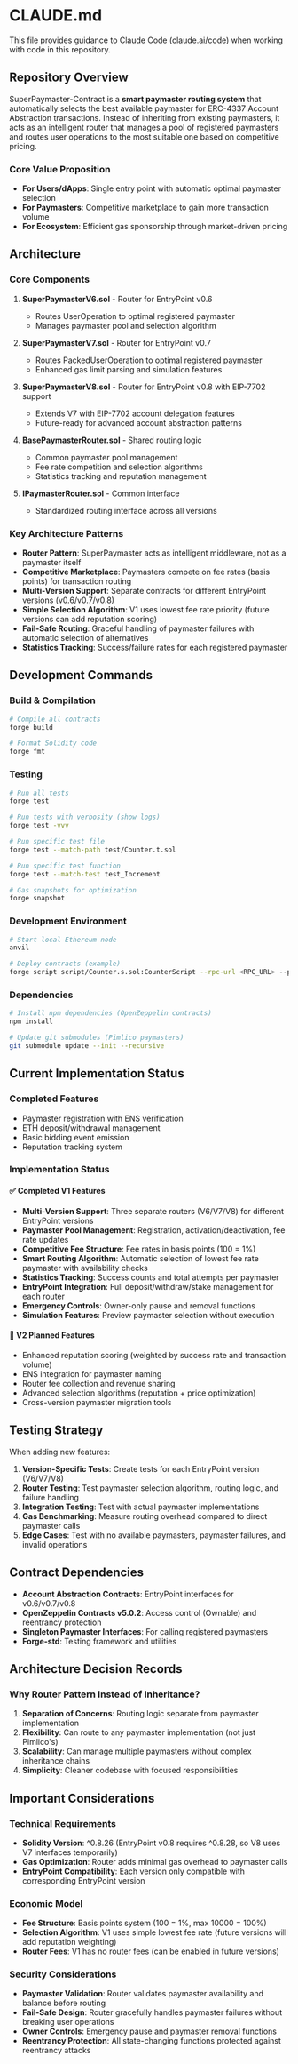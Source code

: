 # CLAUDE.md

This file provides guidance to Claude Code (claude.ai/code) when working with code in this repository.

## Repository Overview

SuperPaymaster-Contract is a **smart paymaster routing system** that automatically selects the best available paymaster for ERC-4337 Account Abstraction transactions. Instead of inheriting from existing paymasters, it acts as an intelligent router that manages a pool of registered paymasters and routes user operations to the most suitable one based on competitive pricing.

### Core Value Proposition
- **For Users/dApps**: Single entry point with automatic optimal paymaster selection
- **For Paymasters**: Competitive marketplace to gain more transaction volume
- **For Ecosystem**: Efficient gas sponsorship through market-driven pricing

## Architecture

### Core Components

1. **SuperPaymasterV6.sol** - Router for EntryPoint v0.6
   - Routes UserOperation to optimal registered paymaster
   - Manages paymaster pool and selection algorithm

2. **SuperPaymasterV7.sol** - Router for EntryPoint v0.7
   - Routes PackedUserOperation to optimal registered paymaster
   - Enhanced gas limit parsing and simulation features

3. **SuperPaymasterV8.sol** - Router for EntryPoint v0.8 with EIP-7702 support
   - Extends V7 with EIP-7702 account delegation features
   - Future-ready for advanced account abstraction patterns

4. **BasePaymasterRouter.sol** - Shared routing logic
   - Common paymaster pool management
   - Fee rate competition and selection algorithms
   - Statistics tracking and reputation management

5. **IPaymasterRouter.sol** - Common interface
   - Standardized routing interface across all versions

### Key Architecture Patterns

- **Router Pattern**: SuperPaymaster acts as intelligent middleware, not as a paymaster itself
- **Competitive Marketplace**: Paymasters compete on fee rates (basis points) for transaction routing
- **Multi-Version Support**: Separate contracts for different EntryPoint versions (v0.6/v0.7/v0.8)
- **Simple Selection Algorithm**: V1 uses lowest fee rate priority (future versions can add reputation scoring)
- **Fail-Safe Routing**: Graceful handling of paymaster failures with automatic selection of alternatives
- **Statistics Tracking**: Success/failure rates for each registered paymaster

## Development Commands

### Build & Compilation
```bash
# Compile all contracts
forge build

# Format Solidity code
forge fmt
```

### Testing
```bash
# Run all tests
forge test

# Run tests with verbosity (show logs)
forge test -vvv

# Run specific test file
forge test --match-path test/Counter.t.sol

# Run specific test function
forge test --match-test test_Increment

# Gas snapshots for optimization
forge snapshot
```

### Development Environment
```bash
# Start local Ethereum node
anvil

# Deploy contracts (example)
forge script script/Counter.s.sol:CounterScript --rpc-url <RPC_URL> --private-key <PRIVATE_KEY>
```

### Dependencies
```bash
# Install npm dependencies (OpenZeppelin contracts)
npm install

# Update git submodules (Pimlico paymasters)
git submodule update --init --recursive
```

## Current Implementation Status

### Completed Features
- Paymaster registration with ENS verification
- ETH deposit/withdrawal management
- Basic bidding event emission
- Reputation tracking system

### Implementation Status

#### ✅ Completed V1 Features
- **Multi-Version Support**: Three separate routers (V6/V7/V8) for different EntryPoint versions
- **Paymaster Pool Management**: Registration, activation/deactivation, fee rate updates
- **Competitive Fee Structure**: Fee rates in basis points (100 = 1%)
- **Smart Routing Algorithm**: Automatic selection of lowest fee rate paymaster with availability checks
- **Statistics Tracking**: Success counts and total attempts per paymaster
- **EntryPoint Integration**: Full deposit/withdraw/stake management for each router
- **Emergency Controls**: Owner-only pause and removal functions
- **Simulation Features**: Preview paymaster selection without execution

#### 🔮 V2 Planned Features
- Enhanced reputation scoring (weighted by success rate and transaction volume)
- ENS integration for paymaster naming
- Router fee collection and revenue sharing
- Advanced selection algorithms (reputation + price optimization)
- Cross-version paymaster migration tools

## Testing Strategy

When adding new features:
1. **Version-Specific Tests**: Create tests for each EntryPoint version (V6/V7/V8)
2. **Router Testing**: Test paymaster selection algorithm, routing logic, and failure handling
3. **Integration Testing**: Test with actual paymaster implementations
4. **Gas Benchmarking**: Measure routing overhead compared to direct paymaster calls
5. **Edge Cases**: Test with no available paymasters, paymaster failures, and invalid operations

## Contract Dependencies

- **Account Abstraction Contracts**: EntryPoint interfaces for v0.6/v0.7/v0.8
- **OpenZeppelin Contracts v5.0.2**: Access control (Ownable) and reentrancy protection
- **Singleton Paymaster Interfaces**: For calling registered paymasters
- **Forge-std**: Testing framework and utilities

## Architecture Decision Records

### Why Router Pattern Instead of Inheritance?
1. **Separation of Concerns**: Routing logic separate from paymaster implementation
2. **Flexibility**: Can route to any paymaster implementation (not just Pimlico's)
3. **Scalability**: Can manage multiple paymasters without complex inheritance chains
4. **Simplicity**: Cleaner codebase with focused responsibilities

## Important Considerations

### Technical Requirements
- **Solidity Version**: ^0.8.26 (EntryPoint v0.8 requires ^0.8.28, so V8 uses V7 interfaces temporarily)
- **Gas Optimization**: Router adds minimal gas overhead to paymaster calls
- **EntryPoint Compatibility**: Each version only compatible with corresponding EntryPoint version

### Economic Model
- **Fee Structure**: Basis points system (100 = 1%, max 10000 = 100%)
- **Selection Algorithm**: V1 uses simple lowest fee rate (future versions will add reputation weighting)
- **Router Fees**: V1 has no router fees (can be enabled in future versions)

### Security Considerations
- **Paymaster Validation**: Router validates paymaster availability and balance before routing
- **Fail-Safe Design**: Router gracefully handles paymaster failures without breaking user operations
- **Owner Controls**: Emergency pause and paymaster removal functions
- **Reentrancy Protection**: All state-changing functions protected against reentrancy attacks